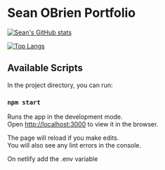# Sean OBrien Portfolio
[![Sean's GitHub stats](https://github-readme-stats.vercel.app/api?username=sobrien-banyan&count_private=true&show_icons=true&hide=stars,issues,prs,contribs)](https://github.com/sobrien-banyan/github-readme-stats)


[![Top Langs](https://github-readme-stats.vercel.app/api/top-langs/?username=sobrien-banyan&layout=compact)](https://github.com/username=sobrien-banyan/github-readme-stats)
## Available Scripts

In the project directory, you can run:

### `npm start`

Runs the app in the development mode.\
Open [http://localhost:3000](http://localhost:3000) to view it in the browser.

The page will reload if you make edits.\
You will also see any lint errors in the console.

On netlify add the .env variable